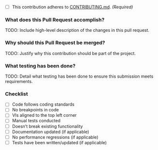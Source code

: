 <!-- TODO: Mark the following with an 'x' as applicable -->
- [ ] This contribution adheres to [CONTRIBUTING.md](https://github.com/ni/instrumentstudio-plugin-labview/blob/main/CONTRIBUTING.md). _(Required)_

### What does this Pull Request accomplish?

TODO: Include high-level description of the changes in this pull request.

### Why should this Pull Request be merged?

TODO: Justify why this contribution should be part of the project.

### What testing has been done?

TODO: Detail what testing has been done to ensure this submission meets requirements.

### Checklist
- [ ] Code follows coding standards
- [ ] No breakpoints in code
- [ ] VIs aligned to the top left corner
- [ ] Manual tests conducted
- [ ] Doesn’t break existing functionality
- [ ] Documentation updated (if applicable)
- [ ] No performance regressions (if applicable)
- [ ] Tests have been written/updated (if applicable)
